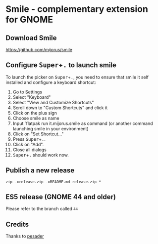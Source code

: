 # Smile - complementary extension for GNOME

## Download Smile

https://github.com/mijorus/smile

## Configure <kbd>Super</kbd>+<kbd>.</kbd> to launch smile

To launch the picker on <kbd>Super</kbd>+<kbd>.</kbd>, you need to ensure that smile it self installed and configure a keyboard shortcut:

1. Go to Settings
2. Select "Keyboard"
3. Select "View and Customize Shortcuts"
4. Scroll down to "Custom Shortcuts" and click it
5. Click on the plus sign
6. Choose smile as name
7. Input `flatpak run it.mijorus.smile as command (or another command launching smile in your environment)
8. Click on "Set Shortcut..."
9. Press <kbd>Super</kbd>+<kbd>.</kbd>.
10. Click on "Add".
11. Close all dialogs
12. <kbd>Super</kbd>+<kbd>.</kbd> should work now.

## Publish a new release

```
zip -xrelease.zip -xREADME.md release.zip * 
```

## ES5 release (GNOME 44 and older)

Please refer to the branch called `44` 

## Credits

Thanks to [pesader](https://github.com/pesader)
